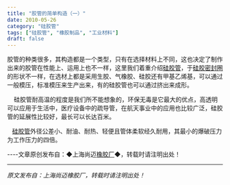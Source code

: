 ```yaml
---
title: "胶管的简单构造（一）"
date: 2010-05-26
category: "硅胶管"
tags: ["硅胶管", "橡胶制品", "工业材料"]
draft: false
---
```


胶管的种类很多，其构造都是一个类型，只有在选择材料上不同，这也决定了制作出来的胶管在性能上、运用上也不一样，这里我们着重介绍[硅胶管](http://www.smpolymer.com/guijiaoguan/)，于[硅胶密封圈](http://www.smpolymer.com/)的形状不一样，在选材上都是采用生胶、气橡胶、硅胶还有甲基乙烯基，可以通过一般模压，标准模压来生产出来，有的硅胶管也可以通过挤出来成形。

    硅胶管耐高温的程度是我们所不能想象的，环保无毒是它最大的优点，高透明可以应用于生活中，医疗设备中的疏导管，在航天事业中的应用也比较广泛，硅胶管的延展性比较好，最长可以长达百米。

   [硅胶管](http://www.smpolymer.com/guijiaoguan/)外径公差小、耐油、耐热、轻便且管体柔软经久耐用，其最小的爆破压力为工作压力的四倍。 

----文章原创发布自：◆上海尚迈[橡胶厂](http://www.smpolymer.com/)◆，转载时请注明出处！

---

*原文发布自：上海尚迈橡胶厂，转载时请注明出处！*
